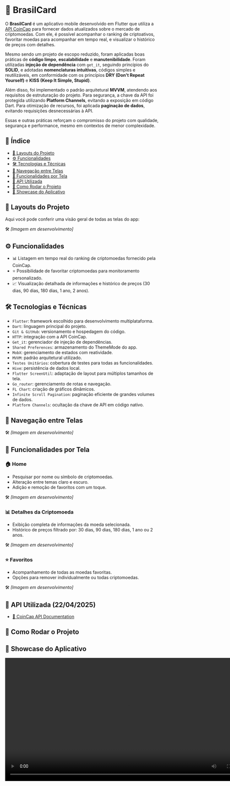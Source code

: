# 📱 BrasilCard

O **BrasilCard** é um aplicativo mobile desenvolvido em Flutter que utiliza a [API CoinCap](https://pro.coincap.io/api-docs) para fornecer dados atualizados sobre o mercado de criptomoedas. Com ele, é possível acompanhar o ranking de criptoativos, favoritar moedas para acompanhar em tempo real, e visualizar o histórico de preços com detalhes.

Mesmo sendo um projeto de escopo reduzido, foram aplicadas boas práticas de **código limpo**, **escalabilidade** e **manutenibilidade**. Foram utilizadas **injeção de dependência** com `get_it`, seguindo princípios do **SOLID**, e adotadas **nomenclaturas intuitivas**, códigos simples e reutilizáveis, em conformidade com os princípios **DRY (Don't Repeat Yourself)** e **KISS (Keep It Simple, Stupid)**.

Além disso, foi implementado o padrão arquitetural **MVVM**, atendendo aos requisitos de estruturação do projeto. Para segurança, a chave da API foi protegida utilizando **Platform Channels**, evitando a exposição em código Dart. Para otimização de recursos, foi aplicada **paginação de dados**, evitando requisições desnecessárias à API.

Essas e outras práticas reforçam o compromisso do projeto com qualidade, segurança e performance, mesmo em contextos de menor complexidade.

## 📌 Índice
- [🎨 Layouts do Projeto](#🎨-layouts-do-projeto)
- [⚙️ Funcionalidades](#⚙️-funcionalidades)
- [🛠️ Tecnologias e Técnicas](#🛠️-tecnologias-e-técnicas)
- [🧭 Navegação entre Telas](#🧭-navegação-entre-telas)
- [📲 Funcionalidades por Tela](#📲-funcionalidades-por-tela)
- [🔗 API Utilizada](#🔗-api-utilizada)
- [🚀 Como Rodar o Projeto](#🚀-como-rodar-o-projeto)
- [🎥 Showcase do Aplicativo](#🎥-showcase-do-aplicativo)

## 🎨 Layouts do Projeto

Aqui você pode conferir uma visão geral de todas as telas do app:

🛠️ _[Imagem em desenvolvimento]_

## ⚙️ Funcionalidades

- 📊 Listagem em tempo real do ranking de criptomoedas fornecido pela CoinCap.
- ⭐ Possibilidade de favoritar criptomoedas para monitoramento personalizado.
- 📈 Visualização detalhada de informações e histórico de preços (30 dias, 90 dias, 180 dias, 1 ano, 2 anos).

## 🛠️ Tecnologias e Técnicas

- `Flutter`: framework escolhido para desenvolvimento multiplataforma.
- `Dart`: linguagem principal do projeto.
- `Git & GitHub`: versionamento e hospedagem do código.
- `HTTP`: integração com a API CoinCap.
- `Get_it`: gerenciador de injeção de dependências.
- `Shared Preferences`: armazenamento do ThemeMode do app.
- `MobX`: gerenciamento de estados com reatividade.
- `MVVM`: padrão arquitetural utilizado.
- `Testes Unitários`: cobertura de testes para todas as funcionalidades.
- `Hive`: persistência de dados local.
- `Flutter ScreenUtil`: adaptação de layout para múltiplos tamanhos de tela.
- `Go_router`: gerenciamento de rotas e navegação.
- `FL Chart`: criação de gráficos dinâmicos.
- `Infinite Scroll Pagination`: paginação eficiente de grandes volumes de dados.
- `Platform Channels`: ocultação da chave de API em código nativo.

## 🧭 Navegação entre Telas

🛠️ _[Imagem em desenvolvimento]_

## 📲 Funcionalidades por Tela

### 🏠 Home
- Pesquisar por nome ou símbolo de criptomoedas.
- Alteração entre temas claro e escuro.
- Adição e remoção de favoritos com um toque.

🛠️ _[Imagem em desenvolvimento]_

### 📊 Detalhes da Criptomoeda
- Exibição completa de informações da moeda selecionada.
- Histórico de preços filtrado por: 30 dias, 90 dias, 180 dias, 1 ano ou 2 anos.

🛠️ _[Imagem em desenvolvimento]_

### ⭐ Favoritos
- Acompanhamento de todas as moedas favoritas.
- Opções para remover individualmente ou todas criptomoedas.

🛠️ _[Imagem em desenvolvimento]_

## 🔗 API Utilizada (22/04/2025)

- [📘 CoinCap API Documentation](https://pro.coincap.io/api-docs)

## 🚀 Como Rodar o Projeto

## 🎥 Showcase do Aplicativo

<div align="center">
 <video src="https://github.com/user-attachments/assets/e251048f-a3c2-4fe5-953d-5c7cdfe2b477" width="800" controls />
</div>
